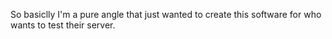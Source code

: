 So basiclly I'm a pure angle that just wanted to create this software for who wants to test their server.

